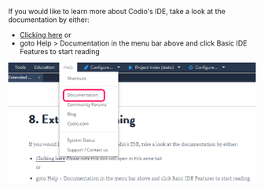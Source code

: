 If you would like to learn more about Codio's IDE, take a look at the documentation by either:

- [Clicking here](https://codio.com/docs/ide/navigation/)
or 
- goto Help > Documentation in the menu bar above and click Basic IDE Features to start reading

![](.guides/img/menu.png)